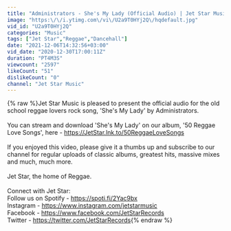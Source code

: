 ```yaml
---
title: "Administrators - She's My Lady (Official Audio) | Jet Star Music"
image: "https:\/\/i.ytimg.com\/vi\/U2a9T0HYj2Q\/hqdefault.jpg"
vid_id: "U2a9T0HYj2Q"
categories: "Music"
tags: ["Jet Star","Reggae","Dancehall"]
date: "2021-12-06T14:32:56+03:00"
vid_date: "2020-12-30T17:00:11Z"
duration: "PT4M3S"
viewcount: "2597"
likeCount: "51"
dislikeCount: "0"
channel: "Jet Star Music"
---
```

{% raw %}Jet Star Music is pleased to present the official audio for the old school reggae lovers rock song, 'She's My Lady' by Administrators. <br /><br />You can stream and download 'She's My Lady' on our album, '50 Reggae Love Songs', here - <a rel="nofollow" target="blank" href="https://JetStar.lnk.to/50ReggaeLoveSongs">https://JetStar.lnk.to/50ReggaeLoveSongs</a><br /><br />If you enjoyed this video, please give it a thumbs up and subscribe to our channel for regular uploads of classic albums, greatest hits, massive mixes and much, much more.<br /><br />Jet Star, the home of Reggae. <br /><br />Connect with Jet Star:<br />Follow us on Spotify - <a rel="nofollow" target="blank" href="https://spoti.fi/2Yac9bx">https://spoti.fi/2Yac9bx</a><br />Instagram - <a rel="nofollow" target="blank" href="https://www.instagram.com/jetstarmusic">https://www.instagram.com/jetstarmusic</a><br />Facebook - <a rel="nofollow" target="blank" href="https://www.facebook.com/JetStarRecords">https://www.facebook.com/JetStarRecords</a><br />Twitter - <a rel="nofollow" target="blank" href="https://twitter.com/JetStarRecords">https://twitter.com/JetStarRecords</a>{% endraw %}
